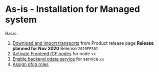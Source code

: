 # As-is - Installation for Managed system

Basis:
1. [Download and import transports](/inst/step-1.md) from Product release page **Release planned for Nov 2020** Release `2020FPS01`
2. [Activate Frontend ICF nodes](/inst/step-2.md) for node `xx`
3. [Enable backend odata service](/inst/step-3.md) for service `xx`
4. [Assign pfcg roles](/inst/step-3.md)

